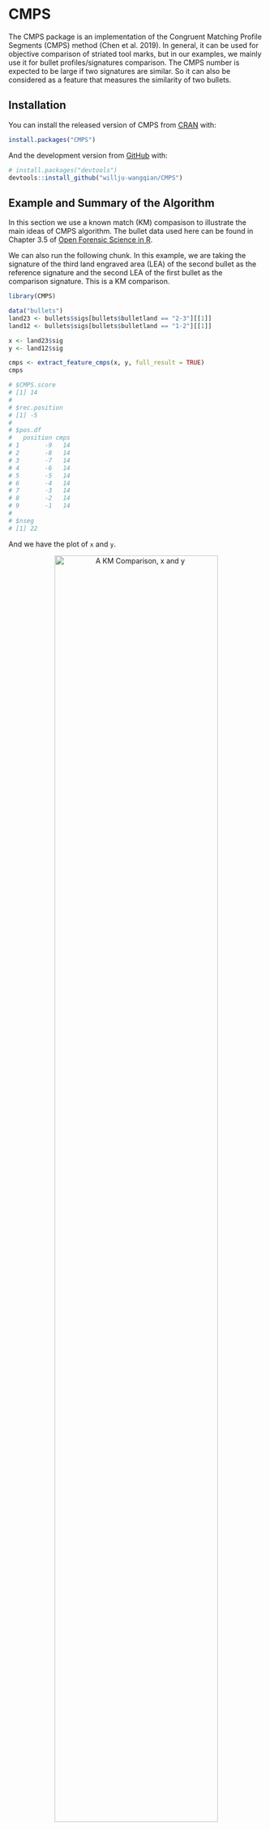 
<!-- README.md is generated from README.Rmd. Please edit that file -->

# CMPS

<!-- badges: start -->

<!-- badges: end -->

The CMPS package is an implementation of the Congruent Matching Profile
Segments (CMPS) method (Chen et al. 2019). In general, it can be used
for objective comparison of striated tool marks, but in our examples, we
mainly use it for bullet profiles/signatures comparison. The CMPS number
is expected to be large if two signatures are similar. So it can also be
considered as a feature that measures the similarity of two bullets.

## Installation

You can install the released version of CMPS from
[CRAN](https://CRAN.R-project.org) with:

``` r
install.packages("CMPS")
```

And the development version from [GitHub](https://github.com/) with:

``` r
# install.packages("devtools")
devtools::install_github("willju-wangqian/CMPS")
```

## Example and Summary of the Algorithm

In this section we use a known match (KM) compasison to illustrate the
main ideas of CMPS algorithm. The bullet data used here can be found in
Chapter 3.5 of [Open Forensic Science in
R](https://sctyner.github.io/OpenForSciR/bullets.html#case-study-1).

We can also run the following chunk. In this example, we are taking the
signature of the third land engraved area (LEA) of the second bullet as
the reference signature and the second LEA of the first bullet as the
comparison signature. This is a KM comparison.

``` r
library(CMPS)

data("bullets")
land23 <- bullets$sigs[bullets$bulletland == "2-3"][[1]]
land12 <- bullets$sigs[bullets$bulletland == "1-2"][[1]]

x <- land23$sig
y <- land12$sig

cmps <- extract_feature_cmps(x, y, full_result = TRUE)
cmps

# $CMPS.score
# [1] 14
# 
# $rec.position
# [1] -5
# 
# $pos.df
#   position cmps
# 1       -9   14
# 2       -8   14
# 3       -7   14
# 4       -6   14
# 5       -5   14
# 6       -4   14
# 7       -3   14
# 8       -2   14
# 9       -1   14
# 
# $nseg
# [1] 22
```

And we have the plot of `x` and `y`.

<div class="figure" style="text-align: center">

<img src="man/figures/step0.png" alt="A KM Comparison, x and y" width="80%" />

<p class="caption">

A KM Comparison, x and y

</p>

</div>

#### Main Idea

The main idea of the CMPS method is that:

1.  we take the first signature as the reference signature (`x`) and cut
    it into consecutive and non-overlapping basis segments of the same
    length. In this case, we set the length of a basis segment to be 50
    units, and we have 22 basis segments in total.

<div class="figure" style="text-align: center">

<img src="man/figures/step1_1.png" alt="Cut x into consecutive and non-overlapping basis segments of the same length. Only 4 basis segments are shown here" width="80%" />

<p class="caption">

Cut x into consecutive and non-overlapping basis segments of the same
length. Only 4 basis segments are shown here

</p>

</div>

2.  for each basis segment, we compute the cross-correlation function
    (ccf) between the basis segment and the comparison signature (`y`)

<div class="figure" style="text-align: center">

<img src="man/figures/step2_1.png" alt="y and 7th basis segment" width="80%" />

<p class="caption">

y and 7th basis segment

</p>

</div>

<div class="figure" style="text-align: center">

<img src="man/figures/step2_2.png" alt="the cross-correlation function (ccf) between y and segment 7" width="80%" />

<p class="caption">

the cross-correlation function (ccf) between y and segment 7

</p>

</div>

  - for the `ccf` curve, the `position` represents the shift of the
    segment. A negative value means a shift to the left, a positive
    value means a shift to the right, and 0 means no shift (the segment
    stays at its original position in the reference signature);
  - we are interested in the peaks in the ccf curve and the positions of
    those peaks (as indicated by the red vertical line in the plot
    above). In other words, if we shift the segment, which position
    would give us the “best fit”?

<!-- end list -->

3.  If two signatures are similar (a KM comparison), most of the basis
    segments should agree with each other on the position of the best
    fit. Then these segments are called the “**Congruent Matching
    Profile Segments**”.

<div class="figure" style="text-align: center">

<img src="man/figures/step1_2.png" alt="compare y to the basis segments of x" width="80%" />

<p class="caption">

compare y to the basis segments of x

</p>

</div>

And ideally, if two signatures are identical, we are expecting the
position of the highest peak in the ccf curve remains the same across
all ccf curves (we only show 7 segments here);

<div class="figure" style="text-align: center">

<img src="man/figures/step3_1.png" alt="ideal case: compare x to itself. The highest peak has value 1 and is marked by the blue dot" width="80%" />

<p class="caption">

ideal case: compare x to itself. The highest peak has value 1 and is
marked by the blue dot

</p>

</div>

But in the real case, the basis segments might not achieve a final
agreement, but we have the majority;

<div class="figure" style="text-align: center">

<img src="man/figures/step3_2.png" alt="real case: compare x to y. The 5 highest peaks are marked by the blue dots" width="80%" />

<p class="caption">

real case: compare x to y. The 5 highest peaks are marked by the blue
dots

</p>

</div>

We mark the 5 highest peaks for each ccf curve because the position of
the “highest peak” might not be the best one.

4.  each ccf curve votes for 5 candidate positions, then we ask two
    questions in order to obtain the CMPS number/score:

<!-- end list -->

  - which position receives the most votes? -\> the best position
    (indicated by the red vertical line)

  - how many segments have voted for the best position? -\> CMPS number
    
    If we focus on these 7 segments only, and have a very short
    tolerance zone, the CMPS number is 6.
    
    (If we consider all 22 segments, and have a default tolerance zone
    (+/- 25 units), the CMPS number is 20.)

<!-- end list -->

5.  false positive: how can the segments vote more wisely? -\> Multi
    Segment Lengths Strategy

<!-- end list -->

  - by increasing the segment length (scale), one can reduce the number
    of “false positive” peaks

<div class="figure" style="text-align: center">

<img src="man/figures/step5_1.png" alt="Multi Segment Lengths Strategy - increasing the segment length could decrease the number of false positive peaks in ccf curves" width="80%" />

<p class="caption">

Multi Segment Lengths Strategy - increasing the segment length could
decrease the number of false positive peaks in ccf curves

</p>

</div>

<div class="figure" style="text-align: center">

<img src="man/figures/step5_2.png" alt="Multi Segment Lengths Strategy - increasing the segment length could decrease the number of false positive peaks in ccf curves" width="80%" />

<p class="caption">

Multi Segment Lengths Strategy - increasing the segment length could
decrease the number of false positive peaks in ccf curves

</p>

</div>

  - we choose 5 peaks at scale 1; 3 peaks at scale 2; 1 peak at scale 3
    
    the peak shared by all three scales is a **consistent correlation
    peak** (ccp). And the position of the ccp is our best choice.
    Sometimes a ccp might not be found. Trying to identify a ccp for
    each basis segment is called a “multi segment lengths” strategy.

  - and then, each ccf curve votes for only 1 best condidate position if
    a ccp can be found; again, we ask two quesitons:
    
      - which position receives the most votes?
      - how many segments have voted for this position? -\> CMPS number

  - by default, CMPS algorithm uses the multi-segment lengths strategy.

<!-- end list -->

6.  if we consider all segments and use the multi-segment lengths
    strategy

<!-- end list -->

  - when comparing x and y, a KM comparison, we have

<!-- end list -->

``` r
extract_feature_cmps(x, y, seg_length = 50, seg_scale_max = 3, Tx = 25, 
                     npeaks.set = c(5, 3, 1), full_result = TRUE)

# $CMPS.score
# [1] 14
# 
# $rec.position
# [1] -5
# 
# $pos.df
#   position cmps
# 1       -9   14
# 2       -8   14
# 3       -7   14
# 4       -6   14
# 5       -5   14
# 6       -4   14
# 7       -3   14
# 8       -2   14
# 9       -1   14
# 
# $nseg
# [1] 22
```

  - if we have a KNM (known non-match) comparison, e.g. compare land 2-3
    with land 1-3:

<!-- end list -->

``` r
land23 <- bullets$sigs[bullets$bulletland == "2-3"][[1]]
land13 <- bullets$sigs[bullets$bulletland == "1-3"][[1]]

result <- extract_feature_cmps(land23$sig, land13$sig, seg_length = 50, seg_scale_max = 3, Tx = 25, 
                     npeaks.set = c(5, 3, 1), full_result = TRUE)
result$CMPS.score
# [1] 1

result$rec.position
# [1] 128

result$nseg
# [1] 22
```

#### Full Comparison Between Two Bullets

`extract_feature_cmps()` can also be used in a pipeline fashion

``` r
library(tidyverse)
library(bulletxtrctr)

lands <- unique(bullets$bulletland)

comparisons <- data.frame(expand.grid(land1 = lands[1:6], land2 = lands[7:12]), 
                          stringsAsFactors = FALSE)

comparisons <- comparisons %>% mutate(
  aligned = purrr::map2(.x = land1, .y = land2, 
                        .f = function(xx, yy) {
                          land1 <- bullets$sigs[bullets$bulletland == xx][[1]]
                          land2 <- bullets$sigs[bullets$bulletland == yy][[1]]
                          land1$bullet <- "first-land"
                          land2$bullet <- "second-land"
                          
                          sig_align(land1$sig, land2$sig)
                        }))

comparisons <- comparisons %>% 
  mutate(cmps = aligned %>% purrr::map(.f = function(a) {
    extract_feature_cmps(a$lands$sig1, a$lands$sig2, full_result = TRUE)
  }))

# comparisons.cmps <- comparisons.cmps %>% 
#   mutate(cmps = aligned %>% purrr::map_dbl(.f = function(a) {
#     extract_feature_cmps(a$lands$sig1, a$lands$sig2, full_result = FALSE)
#   }))
# comparisons.cmps %>% select(land1, land2, cmps) 

comparisons <- comparisons %>% 
  mutate(
    cmps_score = sapply(comparisons$cmps, function(x) x$CMPS.score),
    cmps_nseg = sapply(comparisons$cmps, function(x) x$nseg)
  )

cp1 <- comparisons %>% select(land1, land2, cmps_score, cmps_nseg)
cp1

#    land1 land2 cmps_score cmps_nseg
# 1    1-1   2-1          2        23
# 2    1-2   2-1          2        22
# 3    1-3   2-1          1        21
# 4    1-4   2-1          2        22
# 5    1-5   2-1          1        23
# 6    1-6   2-1         14        22
# 7    1-1   2-2          5        23
# 8    1-2   2-2          2        22
# 9    1-3   2-2          1        21
# 10   1-4   2-2          1        22
# 11   1-5   2-2          2        23
# 12   1-6   2-2          2        22
# 13   1-1   2-3          3        23
# 14   1-2   2-3         13        22
# 15   1-3   2-3          2        21
# 16   1-4   2-3          1        22
# 17   1-5   2-3          1        23
# 18   1-6   2-3          2        22
# 19   1-1   2-4          4        23
# 20   1-2   2-4          1        22
# 21   1-3   2-4         11        21
# 22   1-4   2-4          1        22
# 23   1-5   2-4          2        23
# 24   1-6   2-4          2        22
# 25   1-1   2-5          3        23
# 26   1-2   2-5          1        22
# 27   1-3   2-5          2        21
# 28   1-4   2-5         10        22
# 29   1-5   2-5          2        23
# 30   1-6   2-5          1        22
# 31   1-1   2-6          2        23
# 32   1-2   2-6          1        22
# 33   1-3   2-6          2        21
# 34   1-4   2-6          1        22
# 35   1-5   2-6         15        23
# 36   1-6   2-6          1        22
```

## Future Work

  - improve and manage to submit the CMPS package to CRAN

  - cross-validate some hyper-parameters

  - apply CMPS to
    
      - the dataset used in the paper to see if we can reproduce their
        results
      - other datasets

# Reference

<div id="refs" class="references">

<div id="ref-Chen:2019ji">

Chen, Zhe, Wei Chu, Johannes A Soons, Robert M Thompson, John Song, and
Xuezeng Zhao. 2019. “Fired Bullet Signature Correlation Using the
Congruent Matching Profile Segments (CMPS) Method.” *Forensic Science
International*, December, \#109964.
<https://doi.org/10.1016/j.forsciint.2019.109964>.

</div>

</div>
